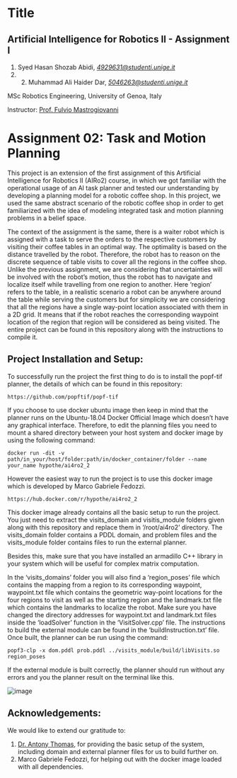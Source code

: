 # Title

## Artificial Intelligence for Robotics II - Assignment I 
1. Syed Hasan Shozab Abidi, _[4929631@studenti.unige.it](mailto:4929631@studenti.unige.it)_
2. 2. Muhammad Ali Haider Dar, _[5046263@studenti.unige.it](mailto:5046263@studenti.unige.it)_

MSc Robotics Engineering, University of Genoa, Italy

Instructor: [Prof. Fulvio Mastrogiovanni](https://rubrica.unige.it/personale/UkNHWFhr)

# Assignment 02: Task and Motion Planning

This project is an extension of the first assignment of this Artificial Intelligence for Robotics II (AIRo2) course, in which we got familiar with the operational usage of an AI task planner and tested our understanding by developing a planning model for a robotic coffee shop. In this project, we used the same abstract scenario of the robotic coffee shop in order to get familiarized with the idea of modeling integrated task and motion planning problems in a belief space.

The context of the assignment is the same, there is a waiter robot which is assigned with a task to serve the orders to the respective customers by visiting their coffee tables in an optimal way. The optimality is based on the distance travelled by the robot. Therefore, the robot has to reason on the discrete sequence of table visits to cover all the regions in the coffee shop. Unlike the previous assignment, we are considering that uncertainties will be involved with the robot’s motion, thus the robot has to navigate and localize itself while travelling from one region to another. Here ‘region’ refers to the table, in a realistic scenario a robot can be anywhere around the table while serving the customers but for simplicity we are considering that all the regions have a single way-point location associated with them in a 2D grid. It means that if the robot reaches the corresponding waypoint location of the region that region will be considered as being visited. The entire project can be found in this repository along with the instructions to compile it.

## Project Installation and Setup:

To successfully run the project the first thing to do is to install the popf-tif planner, the details of which can be found in this repository: 
```
https://github.com/popftif/popf-tif
```
If you choose to use docker ubuntu image then keep in mind that the planner runs on the Ubuntu-18.04 Docker Official Image which doesn’t have any graphical interface. Therefore, to edit the planning files you need to mount a shared directory between your host system and docker image by using the following command:
```
docker run -dit -v path/in_your/host/folder:path/in/docker_container/folder --name your_name hypothe/ai4ro2_2
```
However the easiest way to run the project is to use this docker image which is developed by Marco Gabriele Fedozzi.
```
https://hub.docker.com/r/hypothe/ai4ro2_2
```
This docker image already contains all the basic setup to run the project. You just need to extract the visits_domain and visitis_module folders given along with this repository and replace them in ‘/root/ai4ro2’ directory. The visits_domain folder contains a PDDL domain, and problem files and the visits_module folder contains files to run the external planner. 

Besides this, make sure that you have installed an armadillo C++ library in your system which will be useful for complex matrix computation. 

In the ‘visits_domains’ folder you will also find a ‘region_poses’ file which contains the mapping from a region to its corresponding waypoint, waypoint.txt file which contains the geometric way-point locations for the four regions to visit as well as the starting region and the landmark.txt file which contains the landmarks to localize the robot. Make sure you have changed the directory addresses for waypoint.txt and landmark.txt files inside the ‘loadSolver’ function in the ‘VisitSolver.cpp’ file. The instructions to build the external module can be found in the ‘buildInstruction.txt’ file. Once built, the planner can be run using the command:
```
popf3-clp -x dom.pddl prob.pddl ../visits_module/build/libVisits.so region_poses
```
If the external module is built correctly, the planner should run without any errors and you the planner result on the terminal like this. 

![image](https://user-images.githubusercontent.com/61094879/130298228-e1e0d32a-8c56-4215-9ae9-1eff2e5adf00.png)

## Acknowledgements:

We would like to extend our gratitude to:
1. [Dr. Antony Thomas](https://www.researchgate.net/profile/Antony-Thomas-3), for providing the basic setup of the system, including domain and external planner files for us to build further on.
2. Marco Gabriele Fedozzi, for helping out with the docker image loaded with all dependencies.





